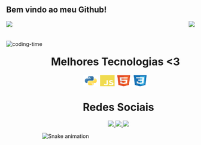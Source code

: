 ## Bem vindo ao meu Github!

<div>
  
  <img  height="180em" src="https://github-readme-stats.vercel.app/api?username=Alex4gtx&show_icons=true&theme=great-gatsby&include_all_commits=true&count_private=true"/>
  <img align="right" height="180em" src="https://github-readme-stats.vercel.app/api/top-langs/?username=Alex4gtx&layout=compact&langs_count=16&theme=great-gatsby"/>
</div>
<br>

<div  align="center"> 
  <div style="display: inline_block"><br>
    <img align="left" height="250" alt="coding-time" src="code.gif">
    <h1 align="center">Melhores Tecnologias <3</h1>
    <img align="center" height="30" width="40" alt="python-icon"  src="https://raw.githubusercontent.com/devicons/devicon/master/icons/python/python-original.svg">
    <img align="center" height="30" width="40" alt="js-icon"  src="https://raw.githubusercontent.com/devicons/devicon/master/icons/javascript/javascript-plain.svg">
    <!--<img align="center" height="30" width="40" alt="react-icon" src="https://raw.githubusercontent.com/devicons/devicon/master/icons/react/react-original.svg">-->
    <img align="center" height="30" width="40" alt="html-icon" src="https://raw.githubusercontent.com/devicons/devicon/master/icons/html5/html5-original.svg">
    <img align="center" height="30" width="40" alt="css-icon" src="https://raw.githubusercontent.com/devicons/devicon/master/icons/css3/css3-original.svg">
    <!--<img align="center" height="30" width="40" alt="c-icon" src="https://raw.githubusercontent.com/devicons/devicon/master/icons/c/c-original.svg">
    <img align="center" height="30" width="40" alt="nodejs-icon" src="https://raw.githubusercontent.com/devicons/devicon/master/icons/nodejs/nodejs-original.svg">
    <img align="center" height="30" width="40" alt="nodejs-icon" src="https://raw.githubusercontent.com/jmnote/z-icons/master/svg/cpp.svg">-->
   </div>
    
  
  <h1 align="center">Redes Sociais</h1>
    <a href = "mailto: alexgiovani35@gmail.com">
      <img width="30" src="gmail.svg">
    </a>
    <a href = "https://www.linkedin.com/in/alex-giovani-hirsch/">
      <img width="25" src="linkedin.svg">
    </a>
    <a href = "https://www.instagram.com/alex_giovani_hirsch/">
      <img width="25" src="instagram.png">
    </a>
</div>
  
![Snake animation](https://github.com/Alex4gtx/Alex4gtx/blob/output/github-contribution-grid-snake.svg)
